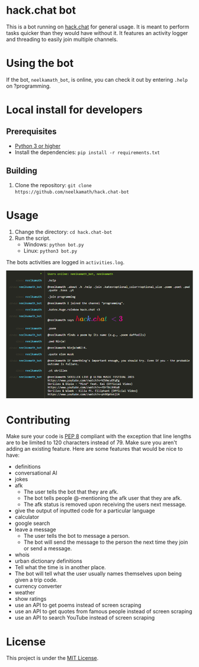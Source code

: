# hack.chat bot

This is a bot running on [hack.chat](https://hack.chat/) for general usage. It is meant to perform tasks quicker than
they would have without it. It features an activity logger and threading to easily join multiple channels.

# Using the bot

If the bot, `neelkamath_bot`, is online, you can check it out by entering `.help` on ?programming.

# Local install for developers

## Prerequisites

- [Python 3 or higher](https://www.python.org/downloads/)
- Install the dependencies: `pip install -r requirements.txt`

## Building

1. Clone the repository: `git clone https://github.com/neelkamath/hack.chat-bot`

# Usage

1. Change the directory: `cd hack.chat-bot`
1. Run the script.
    - Windows: `python bot.py`
    - Linux: `python3 bot.py`

The bots activities are logged in `activities.log`.

![Commands](screenshot.png)

# Contributing

Make sure your code is [PEP 8](https://www.python.org/dev/peps/pep-0008/) compliant with the exception that line lengths
are to be limited to 120 characters instead of 79. Make sure you aren't adding an existing feature. Here are some
features that would be nice to have:

- definitions
- conversational AI
- jokes
- afk
    - The user tells the bot that they are afk.
    - The bot tells people @-mentioning the afk user that they are afk.
    - The afk status is removed upon receiving the users next message.
- give the output of inputted code for a particular language
- calculator
- google search
- leave a message
    - The user tells the bot to message a person.
    - The bot will send the message to the person the next time they join or send a message.
- whois
- urban dictionary definitions
- Tell what the time is in another place.
- The bot will tell what the user usually names themselves upon being given a trip code.
- currency converter
- weather
- show ratings
- use an API to get poems instead of screen scraping
- use an API to get quotes from famous people instead of screen scraping
- use an API to search YouTube instead of screen scraping

# License

This project is under the [MIT License](LICENSE.txt).
